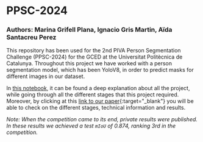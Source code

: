 # PPSC-2024
### Authors: Marina Grifell Plana, Ignacio Gris Martin, Aïda Santacreu Perez

This repository has been used for the 2nd PIVA Person Segmentation Challenge (PPSC-2024) for the GCED at the Universitat Politècnica de Catalunya. Throughout this project we have worked with a person segmentation model, which has been YoloV8, in order to predict masks for different images in our dataset. 

In [this notebook](PPSC-2024-ExplanatoryNotebook.ipynb), it can be found a deep explanation about all the project, while going through all the different stages that this project required. Moreover, by clicking at this [link to our paper](./path-to-your-file.pdf){:target="_blank"} you will be able to check on the different stages, technical information and results.

_Note: When the competition came to its end, private results were published. In these results we achieved a test `mIoU` of 0.874, ranking 3rd in the competition._
